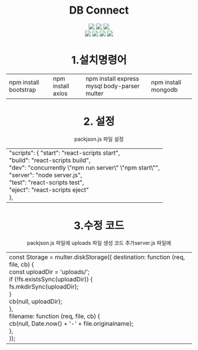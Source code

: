 <div align='center'>
  <h1>DB Connect</h1>
</div>

<div align='center'>
  <img src="https://img.shields.io/badge/css-1572B6?style=for-the-badge&logo=css3&logoColor=white">
  <img src="https://img.shields.io/badge/javascript-F7DF1E?style=for-the-badge&logo=javascript&logoColor=black">
  <img src="https://img.shields.io/badge/mongoDB-47A248?style=for-the-badge&logo=MongoDB&logoColor=white">

  </br>
  <img src="https://img.shields.io/badge/react-61DAFB?style=for-the-badge&logo=react&logoColor=black">
  <img src="https://img.shields.io/badge/node.js-339933?style=for-the-badge&logo=Node.js&logoColor=white">
  <img src="https://img.shields.io/badge/express-000000?style=for-the-badge&logo=express&logoColor=white">
  <img src="https://img.shields.io/badge/git-F05032?style=for-the-badge&logo=git&logoColor=white">
</div>


<div align='center'>
  <h1>1.설치명령어</h1>
  <table>
    <tr>     
        <td>npm install bootstrap</td>
        <td>npm install axios</td>
        <td>npm install express mysql body-parser multer</td>
        <td>npm install mongodb</td>       
    </tr>
  </table>  
</div>

<div align='center'>
  <h1>2. 설정</h1>
  <table>
    <tr>packjson.js 파일 설정</tr>
    <td>
      "scripts": { 
      "start": "react-scripts start", </br>  
      "build": "react-scripts build", </br> 
      "dev": "concurrently \"npm run server\" \"npm start\"", </br>  
      "server": "node server.js",</br>
      "test": "react-scripts test",</br>
      "eject": "react-scripts eject" </br>     
      },
    </td>
  </table>
</div>


<div align='center'>
  <h1>3.수정 코드</h1>
  <table>
    <tr>packjson.js 파일에  uploads 파일 생성 코드 추가</tr>
    <tr>server.js 파일에 </tr>
    <td>
      const Storage = multer.diskStorage({
      destination: function (req, file, cb) {</br>  
        const uploadDir = 'uploads/';</br>  
        if (!fs.existsSync(uploadDir)) {</br>  
          fs.mkdirSync(uploadDir);</br>  
        }</br>  
        cb(null, uploadDir);</br>  
      },</br>  
      filename: function (req, file, cb) {</br>  
        cb(null, Date.now() + '-' + file.originalname);</br>  
      },</br>  
    });
    </td>
  </table>
</div>
